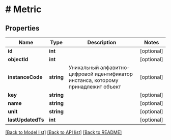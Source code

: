 # # Metric

## Properties

Name | Type | Description | Notes
------------ | ------------- | ------------- | -------------
**id** | **int** |  | [optional] 
**objectId** | **int** |  | [optional] 
**instanceCode** | **string** | Уникальный алфавитно-цифровой идентификатор инстанса, которому принадлежит объект | [optional] 
**key** | **string** |  | [optional] 
**name** | **string** |  | [optional] 
**unit** | **string** |  | [optional] 
**lastUpdatedTs** | **int** |  | [optional] 

[[Back to Model list]](../../README.md#documentation-for-models) [[Back to API list]](../../README.md#documentation-for-api-endpoints) [[Back to README]](../../README.md)


